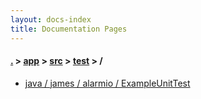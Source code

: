```yaml
---
layout: docs-index
title: Documentation Pages
---
```

#### [.](./../../../index) > [app](./../../index) > [src](./../index) > [test](./index) > **/**

- [java / james / alarmio / ExampleUnitTest](java/james/alarmio/ExampleUnitTest)
